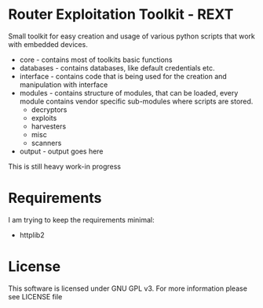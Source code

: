 Router Exploitation Toolkit - REXT
==================================

Small toolkit for easy creation and usage of various python scripts that work with embedded devices.


- core - contains most of toolkits basic functions
- databases - contains databases, like default credentials etc.
- interface - contains code that is being used for the creation and manipulation with interface
- modules - contains structure of modules, that can be loaded, every module contains vendor specific sub-modules where scripts are stored.
    - decryptors
    - exploits
    - harvesters
    - misc
    - scanners
- output - output goes here

This is still heavy work-in progress

Requirements
============
I am trying to keep the requirements minimal:

- httplib2

License
=======
This software is licensed under GNU GPL v3. For more information please see LICENSE file